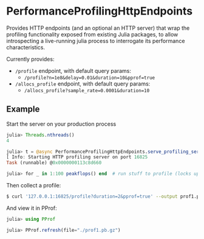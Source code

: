 # PerformanceProfilingHttpEndpoints

Provides HTTP endpoints (and an optional an HTTP server) that wrap the profiling
functionality exposed from existing Julia packages, to allow introspecting a live-running
julia process to interrogate its performance characteristics.

Currently provides:
- `/profile` endpoint, with default query params:
    - `/profile?n=1e8&delay=0.01&duration=10&pprof=true`
- `/allocs_profile` endpoint, with default query params:
    - `/allocs_profile?sample_rate=0.0001&duration=10`


## Example

Start the server on your production process
```julia
julia> Threads.nthreads()
4

julia> t = @async PerformanceProfilingHttpEndpoints.serve_profiling_server()  # Start the profiling server in the background
[ Info: Starting HTTP profiling server on port 16825
Task (runnable) @0x0000000113c8d660

julia> for _ in 1:100 peakflops() end  # run stuff to profile (locks up the REPL)
```

Then collect a profile:
```bash
$ curl '127.0.0.1:16825/profile?duration=2&pprof=true' --output prof1.pb.gz
```

And view it in PProf:
```julia
julia> using PProf

julia> PProf.refresh(file="./prof1.pb.gz")
```
